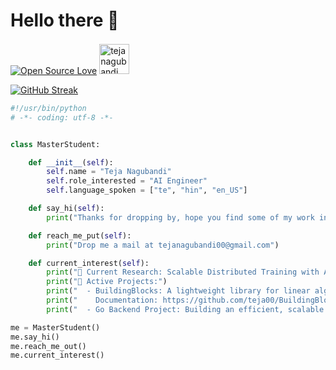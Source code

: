 <!-- ## Hi there 👋 , I am Teja Nagubandi


<!--
**teja00/teja00** is a ✨ _special_ ✨ repository because its `README.md` (this file) appears on your GitHub profile.

Here are some ideas to get you started:
- 👯 I’m looking to collaborate on ...
- 🤔 I’m looking for help with ...
- 💬 Ask me about ...
- 😄 Pronouns: ...


- 🔭 I’m currently working on Conditional Text Image Generation with Diffusion Models. 
- 🌱 I’m currently doing my research on Scalable Distributed Training with Augmented Losses
- 📫 How to reach me: Email me at [tejanagubandi00@gmail.com](mailto:tejanagubandi00@gmail.com)
-->

# Hello there 👋

<!-- ![visitors](https://visitor-badge.laobi.icu/badge?page_id=teja00.teja00) -->

[![Open Source Love](https://badges.frapsoft.com/os/v1/open-source.svg?v=102)](https://github.com/ellerbrock/open-source-badge/)
<a href="https://teja00.github.io/portfolio">
    <img src="https://img.icons8.com/fluent/96/000000/domain.png" alt="tejanagubandi" width="48" height="48" style="padding-top: 2px;"/>
</a>




[![GitHub Streak](https://streak-stats.demolab.com?user=teja00&theme=dark&hide_border=true&border_radius=20&card_width=1200&card_height=30)](https://git.io/streak-stats)

```python
#!/usr/bin/python
# -*- coding: utf-8 -*-


class MasterStudent:

    def __init__(self):
        self.name = "Teja Nagubandi"
        self.role_interested = "AI Engineer"
        self.language_spoken = ["te", "hin", "en_US"]

    def say_hi(self):
        print("Thanks for dropping by, hope you find some of my work interesting.")

    def reach_me_put(self):
        print("Drop me a mail at tejanagubandi00@gmail.com")

    def current_interest(self):
        print("🔬 Current Research: Scalable Distributed Training with Augmented Losses")
        print("🚀 Active Projects:")
        print("  - BuildingBlocks: A lightweight library for linear algebra and statistical computations using PyTorch and Nbdev.")
        print("    Documentation: https://github.com/teja00/BuildingBlocks")
        print("  - Go Backend Project: Building an efficient, scalable backend service with Go.")

me = MasterStudent()
me.say_hi()
me.reach_me_out()
me.current_interest()
```
